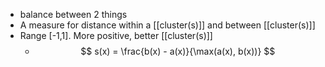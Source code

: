 - balance between 2 things
- A measure for distance within a [[cluster(s)]] and between [[cluster(s)]]
- Range [-1,1]. More positive, better [[cluster(s)]]
	- $$
s(x) = \frac{b(x) - a(x)}{\max(a(x), b(x))}
$$

